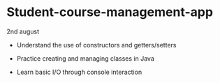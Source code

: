 # Student-course-management-app

2nd august
- Understand the use of constructors and getters/setters

- Practice creating and managing classes in Java

- Learn basic I/O through console interaction
